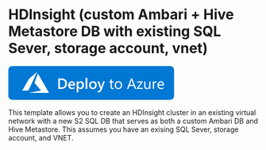 # HDInsight (custom Ambari + Hive Metastore DB with existing SQL Sever, storage account, vnet)

[![Deploy To Azure](https://raw.githubusercontent.com/Azure/azure-quickstart-templates/master/1-CONTRIBUTION-GUIDE/images/deploytoazure.svg?sanitize=true)](https://portal.azure.com/#create/Microsoft.Template/uri/https://github.com/anellis/hdinisght/blob/main/azuredeploy.json) 

This template allows you to create an HDInsight cluster in an existing virtual network with a new S2 SQL DB that serves as both a custom Ambari DB and Hive Metastore. This assumes you have an exising SQL Sever, storage account, and VNET.
